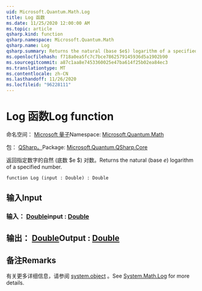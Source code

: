 ```yaml
---
uid: Microsoft.Quantum.Math.Log
title: Log 函数
ms.date: 11/25/2020 12:00:00 AM
ms.topic: article
qsharp.kind: function
qsharp.namespace: Microsoft.Quantum.Math
qsharp.name: Log
qsharp.summary: Returns the natural (base $e$) logarithm of a specified number.
ms.openlocfilehash: f718a0ea5fc7c7bce7862579145936d5a1902b90
ms.sourcegitcommit: a87c1aa8e7453360025e47ba614f25b02ea84ec3
ms.translationtype: MT
ms.contentlocale: zh-CN
ms.lasthandoff: 11/26/2020
ms.locfileid: "96228111"
---
```

# <a name="log-function"></a><span data-ttu-id="b4783-102">Log 函数</span><span class="sxs-lookup"><span data-stu-id="b4783-102">Log function</span></span>

<span data-ttu-id="b4783-103">命名空间： [Microsoft 量子](xref:Microsoft.Quantum.Math)</span><span class="sxs-lookup"><span data-stu-id="b4783-103">Namespace: [Microsoft.Quantum.Math](xref:Microsoft.Quantum.Math)</span></span>

<span data-ttu-id="b4783-104">包： [QSharp。](https://nuget.org/packages/Microsoft.Quantum.QSharp.Core)</span><span class="sxs-lookup"><span data-stu-id="b4783-104">Package: [Microsoft.Quantum.QSharp.Core](https://nuget.org/packages/Microsoft.Quantum.QSharp.Core)</span></span>


<span data-ttu-id="b4783-105">返回指定数字的自然 (底数 $e $) 对数。</span><span class="sxs-lookup"><span data-stu-id="b4783-105">Returns the natural (base $e$) logarithm of a specified number.</span></span>

```qsharp
function Log (input : Double) : Double
```


## <a name="input"></a><span data-ttu-id="b4783-106">输入</span><span class="sxs-lookup"><span data-stu-id="b4783-106">Input</span></span>

### <a name="input--double"></a><span data-ttu-id="b4783-107">输入： [Double](xref:microsoft.quantum.lang-ref.double)</span><span class="sxs-lookup"><span data-stu-id="b4783-107">input : [Double](xref:microsoft.quantum.lang-ref.double)</span></span>





## <a name="output--double"></a><span data-ttu-id="b4783-108">输出： [Double](xref:microsoft.quantum.lang-ref.double)</span><span class="sxs-lookup"><span data-stu-id="b4783-108">Output : [Double](xref:microsoft.quantum.lang-ref.double)</span></span>



## <a name="remarks"></a><span data-ttu-id="b4783-109">备注</span><span class="sxs-lookup"><span data-stu-id="b4783-109">Remarks</span></span>

<span data-ttu-id="b4783-110">有关更多详细信息，请参阅 [system.object](https://docs.microsoft.com/dotnet/api/system.math.log) 。</span><span class="sxs-lookup"><span data-stu-id="b4783-110">See [System.Math.Log](https://docs.microsoft.com/dotnet/api/system.math.log) for more details.</span></span>